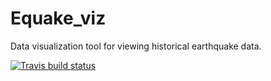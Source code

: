 # Equake_viz
Data visualization tool for viewing historical earthquake data. 

<!-- badges: start -->
[![Travis build status](https://travis-ci.org/jluthy/Equake_viz.svg?branch=master)](https://travis-ci.org/jluthy/Equake_viz)
<!-- badges: end -->